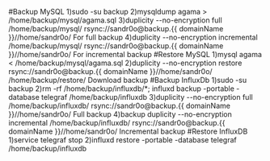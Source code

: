 #Backup MySQL
1)sudo -su backup
2)mysqldump agama > /home/backup/mysql/agama.sql
3)duplicity --no-encryption full /home/backup/mysql/ rsync://sandr0o@backup.{{ domainName }}//home/sandr0o/ For full backup
4)duplicity --no-encryption incremental /home/backup/mysql/ rsync://sandr0o@backup.{{ domainName }}//home/sandr0o/ For incremental backup
#Restore MySQL
1)mysql agama < /home/backup/mysql/agama.sql
2)duplicity --no-encryption restore rsync://sandr0o@backup.{{ domainName }}//home/sandr0o/ /home/backup/restore/ Download backup
#Backup InfluxDb
1)sudo -su backup
2)rm -rf /home/backup/influxdb/*; influxd backup -portable -database telegraf /home/backup/influxdb
3)duplicity --no-encryption full /home/backup/influxdb/ rsync://sandr0o@backup.{{ domainName }}//home/sandr0o/ Full backup
4)backup duplicity --no-encryption incremental /home/backup/influxdb/ rsync://sandr0o@backup.{{ domainName }}//home/sandr0o/ Incremental backup
#Restore InfluxDB
1)service telegraf stop
2)influxd restore -portable -database telegraf /home/backup/influxdb
